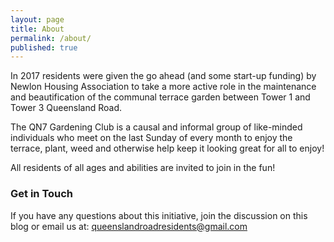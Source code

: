```yaml
---
layout: page
title: About
permalink: /about/
published: true
---
```


In 2017 residents were given the go ahead (and some start-up funding) by Newlon Housing Association to take a more active role in the maintenance and beautification of the communal terrace garden between Tower 1 and Tower 3 Queensland Road. 

The QN7 Gardening Club is a causal and informal group of like-minded individuals who meet on the last Sunday of every month to enjoy the terrace, plant, weed and otherwise help keep it looking great for all to enjoy!

All residents of all ages and abilities are invited to join in the fun!

### Get in Touch

If you have any questions about this initiative, join the discussion on this blog or email us at: [queenslandroadresidents@gmail.com](mailto:queenslandroadresidents@gmail.com)
